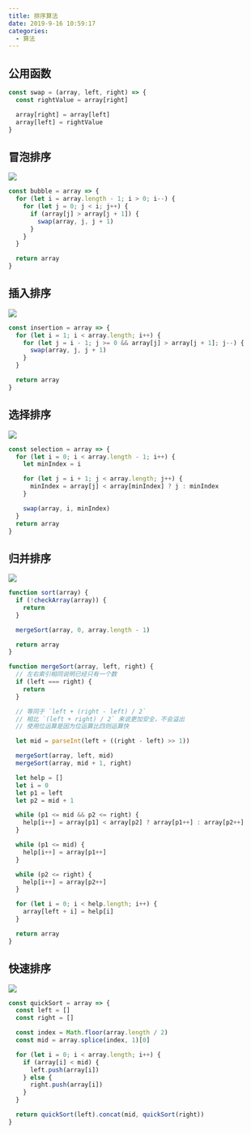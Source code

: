 ```yaml
---
title: 排序算法
date: 2019-9-16 10:59:17
categories:
  - 算法
---
```


## 公用函数

```js
const swap = (array, left, right) => {
  const rightValue = array[right]

  array[right] = array[left]
  array[left] = rightValue
}
```

## 冒泡排序

![](http://q3roqx7vi.bkt.clouddn.com/20191021221826)

```js
const bubble = array => {
  for (let i = array.length - 1; i > 0; i--) {
    for (let j = 0; j < i; j++) {
      if (array[j] > array[j + 1]) {
        swap(array, j, j + 1)
      }
    }
  }

  return array
}
```

## 插入排序

![](http://q3roqx7vi.bkt.clouddn.com/20191021221827)

```js
const insertion = array => {
  for (let i = 1; i < array.length; i++) {
    for (let j = i - 1; j >= 0 && array[j] > array[j + 1]; j--) {
      swap(array, j, j + 1)
    }
  }

  return array
}
```

## 选择排序

![](http://q3roqx7vi.bkt.clouddn.com/20191021221828)

```js
const selection = array => {
  for (let i = 0; i < array.length - 1; i++) {
    let minIndex = i

    for (let j = i + 1; j < array.length; j++) {
      minIndex = array[j] < array[minIndex] ? j : minIndex
    }

    swap(array, i, minIndex)
  }
  return array
}
```

## 归并排序

![](http://q3roqx7vi.bkt.clouddn.com/20191021222141)

```js
function sort(array) {
  if (!checkArray(array)) {
    return
  }

  mergeSort(array, 0, array.length - 1)

  return array
}

function mergeSort(array, left, right) {
  // 左右索引相同说明已经只有一个数
  if (left === right) {
    return
  }

  // 等同于 `left + (right - left) / 2`
  // 相比 `(left + right) / 2` 来说更加安全，不会溢出
  // 使用位运算是因为位运算比四则运算快

  let mid = parseInt(left + ((right - left) >> 1))

  mergeSort(array, left, mid)
  mergeSort(array, mid + 1, right)

  let help = []
  let i = 0
  let p1 = left
  let p2 = mid + 1

  while (p1 <= mid && p2 <= right) {
    help[i++] = array[p1] < array[p2] ? array[p1++] : array[p2++]
  }

  while (p1 <= mid) {
    help[i++] = array[p1++]
  }

  while (p2 <= right) {
    help[i++] = array[p2++]
  }

  for (let i = 0; i < help.length; i++) {
    array[left + i] = help[i]
  }

  return array
}
```

## 快速排序

![](http://q3roqx7vi.bkt.clouddn.com/20191021222105)

```js
const quickSort = array => {
  const left = []
  const right = []

  const index = Math.floor(array.length / 2)
  const mid = array.splice(index, 1)[0]

  for (let i = 0; i < array.length; i++) {
    if (array[i] < mid) {
      left.push(array[i])
    } else {
      right.push(array[i])
    }
  }

  return quickSort(left).concat(mid, quickSort(right))
}
```
